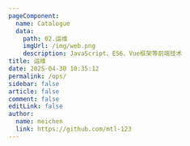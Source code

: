 ```yaml
---
pageComponent:
  name: Catalogue
  data:
    path: 02.运维
    imgUrl: /img/web.png
    description: JavaScript、ES6、Vue框架等前端技术
title: 运维
date: 2025-04-30 10:35:12
permalink: /ops/
sidebar: false
article: false
comment: false
editLink: false
author:
  name: meichen
  link: https://github.com/mtl-123
---
```


